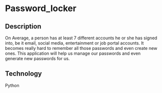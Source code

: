 # Password_locker

## Description

On Average, a person has at least 7 different accounts he or she has signed into, be it email, social media, entertainment or job portal accounts. It becomes really hard to remember all those passwords and even create new ones. This application will help us manage our passwords and even generate new passwords for us.

## Technology
 Python

 